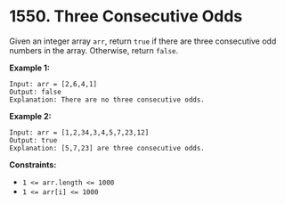 # 1550. Three Consecutive Odds

Given an integer array `arr`, return `true` if there are three consecutive odd numbers in the array. Otherwise, return `false`.

**Example 1:**

```()
Input: arr = [2,6,4,1]
Output: false
Explanation: There are no three consecutive odds.
```

**Example 2:**

```()
Input: arr = [1,2,34,3,4,5,7,23,12]
Output: true
Explanation: [5,7,23] are three consecutive odds.
```

**Constraints:**

- `1 <= arr.length <= 1000`
- `1 <= arr[i] <= 1000`
